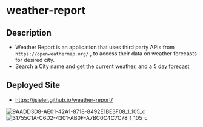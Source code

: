 # weather-report

## Description 
* Weather Report is an application that uses third party APIs from `https://openweathermap.org/` , to access their data on weather forecasts for desired city.
* Search a City name and get the current weather, and a 5 day forecast
## Deployed Site
* https://jsieler.github.io/weather-report/

![9AADD3D8-AE01-42A1-8718-8492E1BE3F08_1_105_c](https://user-images.githubusercontent.com/80868375/131232074-83841bac-fd37-47a5-b3b8-769d90eec366.jpeg)
![31755C1A-C6D2-4301-AB0F-A7BC0C4C7C78_1_105_c](https://user-images.githubusercontent.com/80868375/131232076-04264aa4-20ba-41b4-af5c-cc3e196a7437.jpeg)
